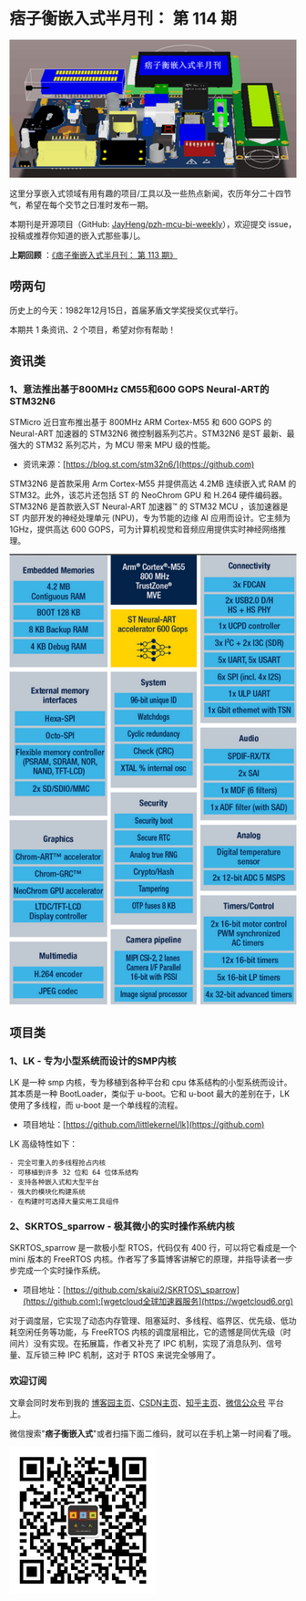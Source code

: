 
# 痞子衡嵌入式半月刊： 第 114 期


![](https://raw.githubusercontent.com/JayHeng/pzh-mcu-bi-weekly/master/pics/pzh_mcu_bi_weekly.PNG)


这里分享嵌入式领域有用有趣的项目/工具以及一些热点新闻，农历年分二十四节气，希望在每个交节之日准时发布一期。


本期刊是开源项目（GitHub: [JayHeng/pzh\-mcu\-bi\-weekly](https://github.com)），欢迎提交 issue，投稿或推荐你知道的嵌入式那些事儿。


**上期回顾** ：[《痞子衡嵌入式半月刊： 第 113 期》](https://github.com)


## 唠两句


历史上的今天：1982年12月15日，首届茅盾文学奖授奖仪式举行。


本期共 1 条资讯、2 个项目，希望对你有帮助！


## 资讯类


### 1、意法推出基于800MHz CM55和600 GOPS Neural\-ART的STM32N6


STMicro 近日宣布推出基于 800MHz ARM Cortex\-M55 和 600 GOPS 的 Neural\-ART 加速器的 STM32N6 微控制器系列芯片。STM32N6 是ST 最新、最强大的 STM32 系列芯片，为 MCU 带来 MPU 级的性能。


* 资讯来源：[https://blog.st.com/stm32n6/](https://github.com)


STM32N6 是首款采用 Arm Cortex\-M55 并提供高达 4\.2MB 连续嵌入式 RAM 的 STM32。此外，该芯片还包括 ST 的 NeoChrom GPU 和 H.264 硬件编码器。STM32N6 是首款嵌入ST Neural\-ART 加速器™ 的 STM32 MCU ，该加速器是 ST 内部开发的神经处理单元 (NPU)，专为节能的边缘 AI 应用而设计。它主频为 1GHz，提供高达 600 GOPS，可为计算机视觉和音频应用提供实时神经网络推理。


![](https://raw.githubusercontent.com/JayHeng/pzh-mcu-bi-weekly/master/pics/issue-114/STM32N6.PNG)


## 项目类


### 1、LK \- 专为小型系统而设计的SMP内核


LK 是一种 smp 内核，专为移植到各种平台和 cpu 体系结构的小型系统而设计。其本质是一种 BootLoader，类似于 u\-boot。它和 u\-boot 最大的差别在于，LK 使用了多线程，而 u\-boot 是一个单线程的流程。


* 项目地址：[https://github.com/littlekernel/lk](https://github.com)


LK 高级特性如下：



```
- 完全可重入的多线程抢占内核
- 可移植到许多 32 位和 64 位体系结构
- 支持各种嵌入式和大型平台
- 强大的模块化构建系统
- 在构建时可选择大量实用工具组件

```

### 2、SKRTOS\_sparrow \- 极其微小的实时操作系统内核


SKRTOS\_sparrow 是一款极小型 RTOS，代码仅有 400 行，可以将它看成是一个 mini 版本的 FreeRTOS 内核。作者写了多篇博客讲解它的原理，并指导读者一步步完成一个实时操作系统。


* 项目地址：[https://github.com/skaiui2/SKRTOS\_sparrow](https://github.com):[wgetcloud全球加速器服务](https://wgetcloud6.org)


对于调度层，它实现了动态内存管理、阻塞延时、多线程、临界区、优先级、低功耗空闲任务等功能，与 FreeRTOS 内核的调度层相比，它的遗憾是同优先级（时间片）没有实现。在拓展篇，作者又补充了 IPC 机制，实现了消息队列、信号量、互斥锁三种 IPC 机制，这对于 RTOS 来说完全够用了。


### 欢迎订阅


文章会同时发布到我的 [博客园主页](https://github.com)、[CSDN主页](https://github.com)、[知乎主页](https://github.com)、[微信公众号](https://github.com) 平台上。


微信搜索"**痞子衡嵌入式**"或者扫描下面二维码，就可以在手机上第一时间看了哦。


![](https://raw.githubusercontent.com/JayHeng/pzhmcu-picture/master/wechat/pzhMcu_qrcode_258x258.jpg)


